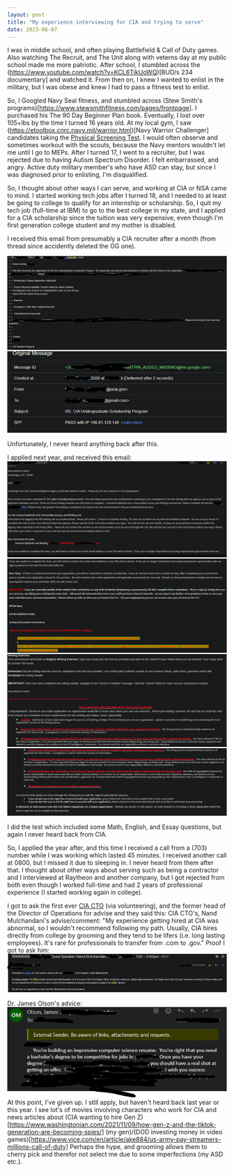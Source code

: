 ```yaml
---
layout: post
title: "My experience interviewing for CIA and trying to serve"
date: 2023-06-07
---
```


I was in middle school, and often playing Battlefield & Call of Duty games. Also watching The Recruit, and The Unit along with veterns day at my public school made me more patriotic. 
After school, I stumbled across the (https://www.youtube.com/watch?v=KCL6TikUoWQ)[BUD/s 234 documentary] and watched it. From then on, I knew I wanted to enlist in the military, but I was obese and knew I had to pass a fitness test to enlist.

So, I Googled Navy Seal fitness, and stumbled across (Stew Smith's programs)[https://www.stewsmithfitness.com/pages/frontpage]. I purchased his The 90 Day Beginner Plan book. Eventually, I lost over 105+lbs by the time I turned 16 years old. At my local gym,
I saw (https://etoolbox.cnrc.navy.mil/warrior.html)[Navy Warrior Challenger] candidates taking the [Physical Screening Test](https://navyseals.com/nsw/physical-screening-tests/). I would often observe and sometimes workout with the scouts, because the Navy mentors wouldn't let me until I go to MEPs.
After I turned 17, I went to a recruiter, but I was rejected due to having Autism Spectrum Disorder. I felt embarrassed, and angry. Active duty military member's who have ASD can stay, but since I was diagnosed prior to enlisting, I'm disqualified.

So, I thought about other ways I can serve, and working at CIA or NSA came to mind. I started working tech jobs after I turned 18, and I needed to at least be going to college to qualify for an internship or scholarship.
So, I quit my tech job (full-time at IBM) to go to the best college in my state, and I applied for a CIA scholarship since the tuition was very expensive, even though I'm first generation college student and my mother is disabled. 

I received this email from presumably a CIA recruiter after a month (from thread since accidently deleted the OG one).

![image](/files/CIA_Scholarship_Email.PNG)
![headers](/files/CIA_Email_header.PNG)

Unfortunately, I never heard anything back after this.  

I applied next year, and received this email:
![image1](/files/CIA_internship_1.PNG)
![image2](/files/CIA_internship_2.PNG)
![image3](/files/CIA_internship_3.PNG)
![image4](/files/CIA_internship_4.PNG)

I did the test which included some Math, English, and Essay questions, but again I never heard back from CIA.

So, I applied the year after, and this time I received a call from a (703) number while I was working which lasted 45 minutes. I received another call at 0800, but I missed it due to sleeping in. I never heard from them after that.
I thought about other ways about serving such as being a contractor and I interviewed at Raytheon and another company, but I got rejected from both even though I worked full-time and had 2 years of professional experience (I started working again in college).

I got to ask the first ever [CIA CTO](https://www.cia.gov/stories/story/cia-names-first-chief-technology-officer/) (via volunteering), and the former head of the Director of Operations for advise and they said this:
CIA CTO's, Nand Mulchandani's advise/comment: "My experience getting hired at CIA was abnormal, so I wouldn't recommend following my path. Usually, CIA hires directly from college by grooming and they tend to be lifers (i.e. long lasting employees). It's rare for professionals to transfer from .com to .gov."
Proof I got to ask him:
![cto](/files/CIA%20CTO.PNG)

Dr. James Olson's advice:
![advice](/files/Olson_Email.PNG)
At this point, I've given up. I still apply, but haven't heard back last year or this year. I see lot's of movies involving characters who work for CIA and news articles about (CIA wanting to hire Gen Z)[https://www.washingtonian.com/2021/11/09/how-gen-z-and-the-tiktok-generation-are-becoming-spies/] (my gen)/(DOD investing money in video games)[https://www.vice.com/en/article/ake884/us-army-pay-streamers-millions-call-of-duty]
Perhaps the hype, and grooming allows them to cherry pick and therefor not select me due to some imperfections (my ASD etc.). 
